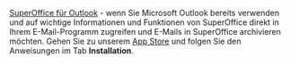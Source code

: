 <!-- markdownlint-disable-file MD041 -->
[SuperOffice für Outlook][1] - wenn Sie Microsoft Outlook bereits verwenden und auf wichtige Informationen und Funktionen von SuperOffice direkt in Ihrem E-Mail-Programm zugreifen und E-Mails in SuperOffice archivieren möchten. Gehen Sie zu unserem [App Store][2] und folgen Sie den Anweisungen im Tab **Installation**.

<!-- Referenced links -->
[1]: ../../../../email/superoffice-for-outlook/learn/index.md
[2]: https://online.superoffice.com/appstore/superoffice-as/superoffice-for-outlook
